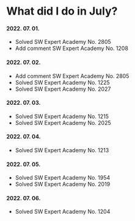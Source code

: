 # What did I do in July?

#### 2022. 07. 01.
- Solved SW Expert Academy No. 2805
- Add comment SW Expert Academy No. 1208

#### 2022. 07. 02.
- Add comment SW Expert Academy No. 2805
- Solved SW Expert Academy No. 1225
- Solved SW Expert Academy No. 2027

#### 2022. 07. 03.
- Solved SW Expert Academy No. 1215
- Solved SW Expert Academy No. 2025

#### 2022. 07. 04.
- Solved SW Expert Academy No. 1213

#### 2022. 07. 05.
- Solved SW Expert Academy No. 1954
- Solved SW Expert Academy No. 2019

#### 2022. 07. 06.
- Solved SW Expert Academy No. 1204
